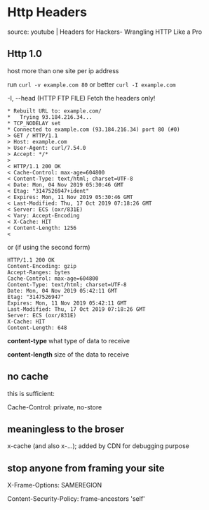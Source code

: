 # Http Headers

source: youtube | Headers for Hackers- Wrangling HTTP Like a Pro

## Http 1.0

host more than one site per ip address

run `curl -v example.com 80` or better `curl -I example.com`

-I, --head
              (HTTP FTP FILE) Fetch the headers only!

```text
* Rebuilt URL to: example.com/
*   Trying 93.184.216.34...
* TCP_NODELAY set
* Connected to example.com (93.184.216.34) port 80 (#0)
> GET / HTTP/1.1
> Host: example.com
> User-Agent: curl/7.54.0
> Accept: */*
>
< HTTP/1.1 200 OK
< Cache-Control: max-age=604800
< Content-Type: text/html; charset=UTF-8
< Date: Mon, 04 Nov 2019 05:30:46 GMT
< Etag: "3147526947+ident"
< Expires: Mon, 11 Nov 2019 05:30:46 GMT
< Last-Modified: Thu, 17 Oct 2019 07:18:26 GMT
< Server: ECS (oxr/831E)
< Vary: Accept-Encoding
< X-Cache: HIT
< Content-Length: 1256
<
```

or (if using the second form)

```text
HTTP/1.1 200 OK
Content-Encoding: gzip
Accept-Ranges: bytes
Cache-Control: max-age=604800
Content-Type: text/html; charset=UTF-8
Date: Mon, 04 Nov 2019 05:42:11 GMT
Etag: "3147526947"
Expires: Mon, 11 Nov 2019 05:42:11 GMT
Last-Modified: Thu, 17 Oct 2019 07:18:26 GMT
Server: ECS (oxr/831E)
X-Cache: HIT
Content-Length: 648
```

__content-type__ what type of data to receive

__content-length__ size of the data to receive

## no cache

this is sufficient:

Cache-Control: private, no-store

## meaningless to the broser

x-cache (and also x-...); added by CDN for debugging purpose

## stop anyone from framing your site

X-Frame-Options: SAMEREGION

Content-Security-Policy: frame-ancestors 'self'
